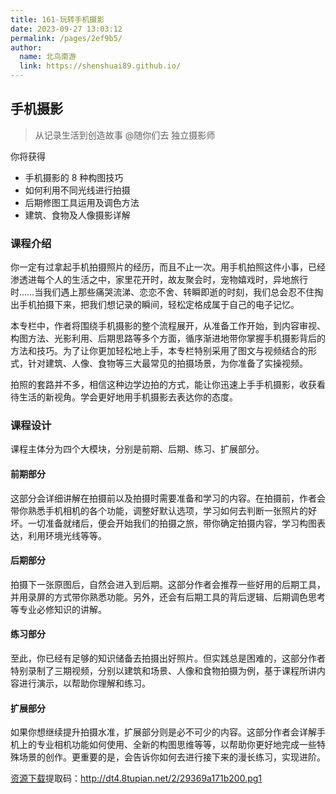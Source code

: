 ```yaml
---
title: 161-玩转手机摄影
date: 2023-09-27 13:03:12
permalink: /pages/2ef9b5/
author: 
  name: 北鸟南游
  link: https://shenshuai89.github.io/
---
```

## 手机摄影
> 从记录生活到创造故事
> @随你们去  独立摄影师

你将获得
- 手机摄影的 8 种构图技巧
- 如何利用不同光线进行拍摄
- 后期修图工具运用及调色方法
- 建筑、食物及人像摄影详解

### 课程介绍

你一定有过拿起手机拍摄照片的经历，而且不止一次。用手机拍照这件小事，已经渗透进每个人的生活之中，家里花开时，故友聚会时，宠物嬉戏时，异地旅行时……当我们遇上那些痛哭流涕、恋恋不舍、转瞬即逝的时刻，我们总会忍不住掏出手机拍摄下来，把我们想记录的瞬间，轻松定格成属于自己的电子记忆。

本专栏中，作者将围绕手机摄影的整个流程展开，从准备工作开始，到内容审视、构图方法、光影利用、后期思路等多个方面，循序渐进地带你掌握手机摄影背后的方法和技巧。为了让你更加轻松地上手，本专栏特别采用了图文与视频结合的形式，针对建筑、人像、食物等三大最常见的拍摄场景，为你准备了实操视频。

拍照的套路并不多，相信这种边学边拍的方式，能让你迅速上手手机摄影，收获看待生活的新视角。学会更好地用手机摄影去表达你的态度。

### 课程设计
课程主体分为四个大模块，分别是前期、后期、练习、扩展部分。

#### 前期部分

这部分会详细讲解在拍摄前以及拍摄时需要准备和学习的内容。在拍摄前，作者会带你熟悉手机相机的各个功能，调整好默认选项，学习如何去判断一张照片的好坏。一切准备就绪后，便会开始我们的拍摄之旅，带你确定拍摄内容，学习构图表达，利用环境光线等等。

#### 后期部分

拍摄下一张原图后，自然会进入到后期。这部分作者会推荐一些好用的后期工具，并用录屏的方式带你熟悉功能。另外，还会有后期工具的背后逻辑、后期调色思考等专业必修知识的讲解。

#### 练习部分

至此，你已经有足够的知识储备去拍摄出好照片。但实践总是困难的，这部分作者特别录制了三期视频，分别以建筑和场景、人像和食物拍摄为例，基于课程所讲内容进行演示，以帮助你理解和练习。

#### 扩展部分

如果你想继续提升拍摄水准，扩展部分则是必不可少的内容。这部分作者会详解手机上的专业相机功能如何使用、全新的构图思维等等，以帮助你更好地完成一些特殊场景的创作。更重要的是，会告诉你如何去进行接下来的漫长练习，实现进阶。

[资源下载](https://pan.baidu.com/s/1WjFYilJ9OLrtt1U-GPZgdA)提取码：http://dt4.8tupian.net/2/29369a171b200.pg1	